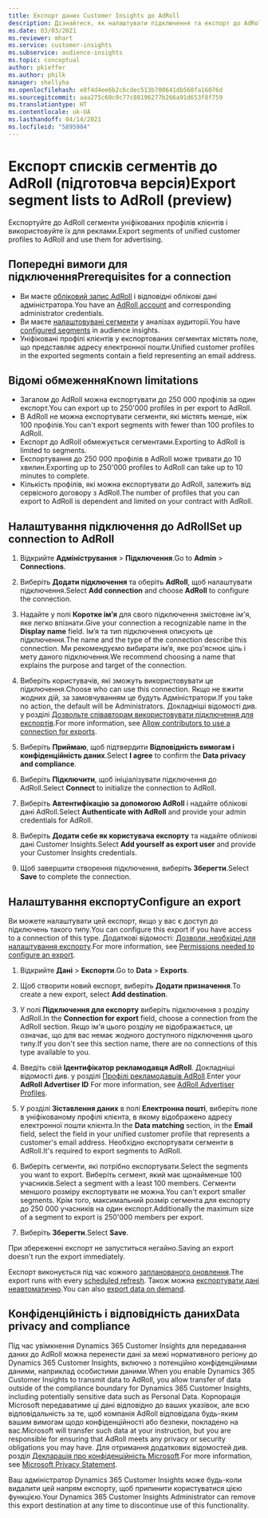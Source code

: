 ```yaml
---
title: Експорт даних Customer Insights до AdRoll
description: Дізнайтеся, як налаштувати підключення та експорт до AdRoll.
ms.date: 03/03/2021
ms.reviewer: mhart
ms.service: customer-insights
ms.subservice: audience-insights
ms.topic: conceptual
author: pkieffer
ms.author: philk
manager: shellyha
ms.openlocfilehash: e8f4d4ee6b2c6cdec513b700641db568fa16076d
ms.sourcegitcommit: aaa275c60c0c77c88196277b266a91d653f8f759
ms.translationtype: HT
ms.contentlocale: uk-UA
ms.lasthandoff: 04/14/2021
ms.locfileid: "5895984"
---
```

# <a name="export-segment-lists-to-adroll-preview"></a><span data-ttu-id="03f7c-103">Експорт списків сегментів до AdRoll (підготовча версія)</span><span class="sxs-lookup"><span data-stu-id="03f7c-103">Export segment lists to AdRoll (preview)</span></span>

<span data-ttu-id="03f7c-104">Експортуйте до AdRoll сегменти уніфікованих профілів клієнтів і використовуйте їх для реклами.</span><span class="sxs-lookup"><span data-stu-id="03f7c-104">Export segments of unified customer profiles to AdRoll and use them for advertising.</span></span> 

## <a name="prerequisites-for-a-connection"></a><span data-ttu-id="03f7c-105">Попередні вимоги для підключення</span><span class="sxs-lookup"><span data-stu-id="03f7c-105">Prerequisites for a connection</span></span>

-   <span data-ttu-id="03f7c-106">Ви маєте [обліковий запис AdRoll](https://www.adroll.com/) і відповідні облікові дані адміністратора.</span><span class="sxs-lookup"><span data-stu-id="03f7c-106">You have an [AdRoll account](https://www.adroll.com/) and corresponding administrator credentials.</span></span>
-   <span data-ttu-id="03f7c-107">Ви маєте [налаштовувані сегменти](segments.md) у аналізах аудиторії.</span><span class="sxs-lookup"><span data-stu-id="03f7c-107">You have [configured segments](segments.md) in audience insights.</span></span>
-   <span data-ttu-id="03f7c-108">Уніфіковані профілі клієнтів у експортованих сегментах містять поле, що представляє адресу електронної пошти.</span><span class="sxs-lookup"><span data-stu-id="03f7c-108">Unified customer profiles in the exported segments contain a field representing an email address.</span></span>

## <a name="known-limitations"></a><span data-ttu-id="03f7c-109">Відомі обмеження</span><span class="sxs-lookup"><span data-stu-id="03f7c-109">Known limitations</span></span>

- <span data-ttu-id="03f7c-110">Загалом до AdRoll можна експортувати до 250 000 профілів за один експорт.</span><span class="sxs-lookup"><span data-stu-id="03f7c-110">You can export up to 250'000 profiles in per export to AdRoll.</span></span>
- <span data-ttu-id="03f7c-111">В AdRoll не можна експортувати сегменти, які містять менше, ніж 100 профілів.</span><span class="sxs-lookup"><span data-stu-id="03f7c-111">You can't export segments with fewer than 100 profiles to AdRoll.</span></span> 
- <span data-ttu-id="03f7c-112">Експорт до AdRoll обмежується сегментами.</span><span class="sxs-lookup"><span data-stu-id="03f7c-112">Exporting to AdRoll is limited to segments.</span></span>
- <span data-ttu-id="03f7c-113">Експортування до 250 000 профілів в AdRoll може тривати до 10 хвилин.</span><span class="sxs-lookup"><span data-stu-id="03f7c-113">Exporting up to 250'000 profiles to AdRoll can take up to 10 minutes to complete.</span></span> 
- <span data-ttu-id="03f7c-114">Кількість профілів, які можна експортувати до AdRoll, залежить від сервісного договору з AdRoll.</span><span class="sxs-lookup"><span data-stu-id="03f7c-114">The number of profiles that you can export to AdRoll is dependent and limited on your contract with AdRoll.</span></span>

## <a name="set-up-connection-to-adroll"></a><span data-ttu-id="03f7c-115">Налаштування підключення до AdRoll</span><span class="sxs-lookup"><span data-stu-id="03f7c-115">Set up connection to AdRoll</span></span>

1. <span data-ttu-id="03f7c-116">Відкрийте **Адміністрування** > **Підключення**.</span><span class="sxs-lookup"><span data-stu-id="03f7c-116">Go to **Admin** > **Connections**.</span></span>

1. <span data-ttu-id="03f7c-117">Виберіть **Додати підключення** та оберіть **AdRoll**, щоб налаштувати підключення.</span><span class="sxs-lookup"><span data-stu-id="03f7c-117">Select **Add connection** and choose **AdRoll** to configure the connection.</span></span>

1. <span data-ttu-id="03f7c-118">Надайте у полі **Коротке ім’я** для свого підключення змістовне ім'я, яке легко впізнати.</span><span class="sxs-lookup"><span data-stu-id="03f7c-118">Give your connection a recognizable name in the **Display name** field.</span></span> <span data-ttu-id="03f7c-119">Ім’я та тип підключення описують це підключення.</span><span class="sxs-lookup"><span data-stu-id="03f7c-119">The name and the type of the connection describe this connection.</span></span> <span data-ttu-id="03f7c-120">Ми рекомендуємо вибирати ім’я, яке роз'яснює ціль і мету даного підключення.</span><span class="sxs-lookup"><span data-stu-id="03f7c-120">We recommend choosing a name that explains the purpose and target of the connection.</span></span>

1. <span data-ttu-id="03f7c-121">Виберіть користувачів, які зможуть використовувати це підключення.</span><span class="sxs-lookup"><span data-stu-id="03f7c-121">Choose who can use this connection.</span></span> <span data-ttu-id="03f7c-122">Якщо не вжити жодних дій, за замовчуванням це будуть Адміністратори.</span><span class="sxs-lookup"><span data-stu-id="03f7c-122">If you take no action, the default will be Administrators.</span></span> <span data-ttu-id="03f7c-123">Докладніші відомості див. у розділі [Дозвольте співавторам використовувати підключення для експортів](connections.md#allow-contributors-to-use-a-connection-for-exports).</span><span class="sxs-lookup"><span data-stu-id="03f7c-123">For more information, see [Allow contributors to use a connection for exports](connections.md#allow-contributors-to-use-a-connection-for-exports).</span></span>

1. <span data-ttu-id="03f7c-124">Виберіть **Приймаю**, щоб підтвердити **Відповідність вимогам і конфіденційність даних**.</span><span class="sxs-lookup"><span data-stu-id="03f7c-124">Select **I agree** to confirm the **Data privacy and compliance**.</span></span>

1. <span data-ttu-id="03f7c-125">Виберіть **Підключити**, щоб ініціалізувати підключення до AdRoll.</span><span class="sxs-lookup"><span data-stu-id="03f7c-125">Select **Connect** to initialize the connection to AdRoll.</span></span>

1. <span data-ttu-id="03f7c-126">Виберіть **Автентифікацію за допомогою AdRoll** і надайте облікові дані AdRoll.</span><span class="sxs-lookup"><span data-stu-id="03f7c-126">Select **Authenticate with AdRoll** and provide your admin credentials for AdRoll.</span></span> 

1. <span data-ttu-id="03f7c-127">Виберіть **Додати себе як користувача експорту** та надайте облікові дані Customer Insights.</span><span class="sxs-lookup"><span data-stu-id="03f7c-127">Select **Add yourself as export user** and provide your Customer Insights credentials.</span></span>

1. <span data-ttu-id="03f7c-128">Щоб завершити створення підключення, виберіть **Зберегти**.</span><span class="sxs-lookup"><span data-stu-id="03f7c-128">Select **Save** to complete the connection.</span></span>

## <a name="configure-an-export"></a><span data-ttu-id="03f7c-129">Налаштування експорту</span><span class="sxs-lookup"><span data-stu-id="03f7c-129">Configure an export</span></span>

<span data-ttu-id="03f7c-130">Ви можете налаштувати цей експорт, якщо у вас є доступ до підключень такого типу.</span><span class="sxs-lookup"><span data-stu-id="03f7c-130">You can configure this export if you have access to a connection of this type.</span></span> <span data-ttu-id="03f7c-131">Додаткові відомості: [Дозволи, необхідні для налаштування експорту](export-destinations.md#set-up-a-new-export).</span><span class="sxs-lookup"><span data-stu-id="03f7c-131">For more information, see [Permissions needed to configure an export](export-destinations.md#set-up-a-new-export).</span></span>

1. <span data-ttu-id="03f7c-132">Відкрийте **Дані** > **Експорти**.</span><span class="sxs-lookup"><span data-stu-id="03f7c-132">Go to **Data** > **Exports**.</span></span>

1. <span data-ttu-id="03f7c-133">Щоб створити новий експорт, виберіть **Додати призначення**.</span><span class="sxs-lookup"><span data-stu-id="03f7c-133">To create a new export, select **Add destination**.</span></span>

1. <span data-ttu-id="03f7c-134">У полі **Підключення для експорту** виберіть підключення з розділу AdRoll.</span><span class="sxs-lookup"><span data-stu-id="03f7c-134">In the **Connection for export** field, choose a connection from the AdRoll section.</span></span> <span data-ttu-id="03f7c-135">Якщо ім'я цього розділу не відображається, це означає, що для вас немає жодного доступного підключення цього типу.</span><span class="sxs-lookup"><span data-stu-id="03f7c-135">If you don't see this section name, there are no connections of this type available to you.</span></span>

1. <span data-ttu-id="03f7c-136">Введіть свій **Ідентифікатор рекламодавця AdRoll**. Докладніші відомості див. у розділі [Профілі рекламодавців AdRoll](https://help.adroll.com/hc/articles/212011838-Advertiser-Profiles).</span><span class="sxs-lookup"><span data-stu-id="03f7c-136">Enter your **AdRoll Advertiser ID** For more information, see [AdRoll Advertiser Profiles](https://help.adroll.com/hc/articles/212011838-Advertiser-Profiles).</span></span>

3. <span data-ttu-id="03f7c-137">У розділі **Зіставлення даних** в полі **Електронна пошті**, виберіть поле в уніфікованому профілі клієнта, в якому відображено адресу електронної пошти клієнта.</span><span class="sxs-lookup"><span data-stu-id="03f7c-137">In the **Data matching** section, in the **Email** field, select the field in your unified customer profile that represents a customer's email address.</span></span> <span data-ttu-id="03f7c-138">Необхідно експортувати сегменти в AdRoll.</span><span class="sxs-lookup"><span data-stu-id="03f7c-138">It's required to export segments to AdRoll.</span></span>

1. <span data-ttu-id="03f7c-139">Виберіть сегменти, які потрібно експортувати.</span><span class="sxs-lookup"><span data-stu-id="03f7c-139">Select the segments you want to export.</span></span> <span data-ttu-id="03f7c-140">Виберіть сегмент, який має щонайменше 100 учасників.</span><span class="sxs-lookup"><span data-stu-id="03f7c-140">Select a segment with a least 100 members.</span></span> <span data-ttu-id="03f7c-141">Сегменти меншого розміру експортувати не можна.</span><span class="sxs-lookup"><span data-stu-id="03f7c-141">You can't export smaller segments.</span></span> <span data-ttu-id="03f7c-142">Крім того, максимальний розмір сегмента для експорту до 250 000 учасників на один експорт.</span><span class="sxs-lookup"><span data-stu-id="03f7c-142">Additionally the maximum size of a segment to export is 250'000 members per export.</span></span> 

1. <span data-ttu-id="03f7c-143">Виберіть **Зберегти**.</span><span class="sxs-lookup"><span data-stu-id="03f7c-143">Select **Save**.</span></span>

<span data-ttu-id="03f7c-144">При збереженні експорт не запуститься негайно.</span><span class="sxs-lookup"><span data-stu-id="03f7c-144">Saving an export doesn't run the export immediately.</span></span>

<span data-ttu-id="03f7c-145">Експорт виконується під час кожного [запланованого оновлення](system.md#schedule-tab).</span><span class="sxs-lookup"><span data-stu-id="03f7c-145">The export runs with every [scheduled refresh](system.md#schedule-tab).</span></span> <span data-ttu-id="03f7c-146">Також можна [експортувати дані неавтоматично](export-destinations.md#run-exports-on-demand).</span><span class="sxs-lookup"><span data-stu-id="03f7c-146">You can also [export data on demand](export-destinations.md#run-exports-on-demand).</span></span> 


## <a name="data-privacy-and-compliance"></a><span data-ttu-id="03f7c-147">Конфіденційність і відповідність даних</span><span class="sxs-lookup"><span data-stu-id="03f7c-147">Data privacy and compliance</span></span>

<span data-ttu-id="03f7c-148">Під час увімкнення Dynamics 365 Customer Insights для передавання даних до AdRoll можна перенести дані за межі нормативного регіону до Dynamics 365 Customer Insights, включно з потенційно конфіденційними даними, наприклад особистими даними.</span><span class="sxs-lookup"><span data-stu-id="03f7c-148">When you enable Dynamics 365 Customer Insights to transmit data to AdRoll, you allow transfer of data outside of the compliance boundary for Dynamics 365 Customer Insights, including potentially sensitive data such as Personal Data.</span></span> <span data-ttu-id="03f7c-149">Корпорація Microsoft передаватиме ці дані відповідно до ваших указівок, але всю відповідальність за те, щоб компанія AdRoll відповідала будь-яким вашим вимогам щодо конфіденційності або безпеки, покладено на вас.</span><span class="sxs-lookup"><span data-stu-id="03f7c-149">Microsoft will transfer such data at your instruction, but you are responsible for ensuring that AdRoll meets any privacy or security obligations you may have.</span></span> <span data-ttu-id="03f7c-150">Для отримання додаткових відомостей див. розділ [Декларація про конфіденційність Microsoft](https://go.microsoft.com/fwlink/?linkid=396732).</span><span class="sxs-lookup"><span data-stu-id="03f7c-150">For more information, see [Microsoft Privacy Statement](https://go.microsoft.com/fwlink/?linkid=396732).</span></span>

<span data-ttu-id="03f7c-151">Ваш адміністратор Dynamics 365 Customer Insights може будь-коли видалити цей напрям експорту, щоб припинити користуватися цією функцією.</span><span class="sxs-lookup"><span data-stu-id="03f7c-151">Your Dynamics 365 Customer Insights Administrator can remove this export destination at any time to discontinue use of this functionality.</span></span>
